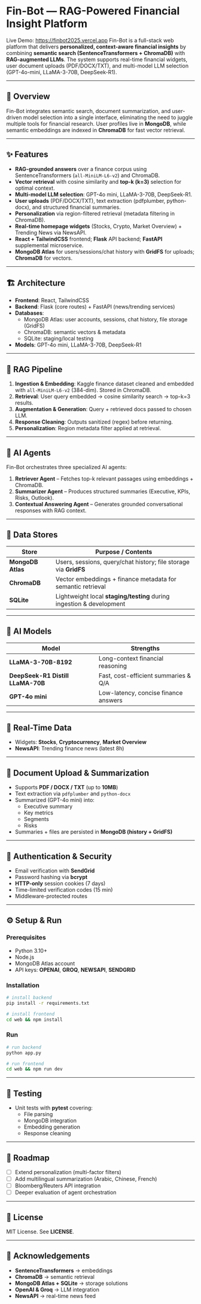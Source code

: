 # Fin-Bot — RAG-Powered Financial Insight Platform

Live Demo: https://finbot2025.vercel.app
Fin-Bot is a full-stack web platform that delivers **personalized, context-aware financial insights** by combining **semantic search (SentenceTransformers + ChromaDB)** with **RAG-augmented LLMs**. The system supports real-time financial widgets, user document uploads (PDF/DOCX/TXT), and multi-model LLM selection (GPT-4o-mini, LLaMA-3-70B, DeepSeek-R1).

---

## 📖 Overview

Fin-Bot integrates semantic search, document summarization, and user-driven model selection into a single interface, eliminating the need to juggle multiple tools for financial research. User profiles live in **MongoDB**, while semantic embeddings are indexed in **ChromaDB** for fast vector retrieval.

---

## ✨ Features

- **RAG-grounded answers** over a finance corpus using SentenceTransformers (`all-MiniLM-L6-v2`) and ChromaDB.
- **Vector retrieval** with cosine similarity and **top-k (k=3)** selection for optimal context.
- **Multi-model LLM selection**: GPT-4o mini, LLaMA-3-70B, DeepSeek-R1.
- **User uploads** (PDF/DOCX/TXT), text extraction (pdfplumber, python-docx), and structured financial summaries.
- **Personalization** via region-filtered retrieval (metadata filtering in ChromaDB).
- **Real-time homepage widgets** (Stocks, Crypto, Market Overview) + Trending News via NewsAPI.
- **React + TailwindCSS** frontend; **Flask** API backend; **FastAPI** supplemental microservice.
- **MongoDB Atlas** for users/sessions/chat history with **GridFS** for uploads; **ChromaDB** for vectors.

---

## 🏗️ Architecture

- **Frontend**: React, TailwindCSS  
- **Backend**: Flask (core routes) + FastAPI (news/trending services)  
- **Databases**:  
  - MongoDB Atlas: user accounts, sessions, chat history, file storage (GridFS)  
  - ChromaDB: semantic vectors & metadata  
  - SQLite: staging/local testing  
- **Models**: GPT-4o mini, LLaMA-3-70B, DeepSeek-R1

---

## 🔎 RAG Pipeline

1. **Ingestion & Embedding**: Kaggle finance dataset cleaned and embedded with `all-MiniLM-L6-v2` (384-dim). Stored in ChromaDB.
2. **Retrieval**: User query embedded → cosine similarity search → top-k=3 results.
3. **Augmentation & Generation**: Query + retrieved docs passed to chosen LLM.
4. **Response Cleaning**: Outputs sanitized (regex) before returning.
5. **Personalization**: Region metadata filter applied at retrieval.

---

## 🤖 AI Agents

Fin-Bot orchestrates three specialized AI agents:

1. **Retriever Agent** – Fetches top-k relevant passages using embeddings + ChromaDB.  
2. **Summarizer Agent** – Produces structured summaries (Executive, KPIs, Risks, Outlook).  
3. **Contextual Answering Agent** – Generates grounded conversational responses with RAG context.  

---
## 📂 Data Stores

| Store | Purpose / Contents |
|------|---------------------|
| **MongoDB Atlas** | Users, sessions, query/chat history; file storage via **GridFS** |
| **ChromaDB** | Vector embeddings + finance metadata for semantic retrieval |
| **SQLite** | Lightweight local **staging/testing** during ingestion & development |

---

## 🧠 AI Models

| Model | Strengths |
|------|-----------|
| **LLaMA-3-70B-8192** | Long-context financial reasoning |
| **DeepSeek-R1 Distill LLaMA-70B** | Fast, cost-efficient summaries & Q/A |
| **GPT-4o mini** | Low-latency, concise finance answers |

---

## 📡 Real-Time Data

- Widgets: **Stocks**, **Cryptocurrency**, **Market Overview**
- **NewsAPI**: Trending finance news (latest 8h)

---

## 📑 Document Upload & Summarization

- Supports **PDF / DOCX / TXT** (up to **10MB**)
- Text extraction via `pdfplumber` and `python-docx`
- Summarized (GPT-4o mini) into:
  - Executive summary
  - Key metrics
  - Segments
  - Risks
- Summaries + files are persisted in **MongoDB (history + GridFS)**

---

## 🔐 Authentication & Security

- Email verification with **SendGrid**
- Password hashing via **bcrypt**
- **HTTP-only** session cookies (7 days)
- Time-limited verification codes (15 min)
- Middleware-protected routes

---

## ⚙️ Setup & Run

### Prerequisites
- Python 3.10+
- Node.js
- MongoDB Atlas account
- API keys: **OPENAI**, **GROQ**, **NEWSAPI**, **SENDGRID**

### Installation
```bash
# install backend
pip install -r requirements.txt

# install frontend
cd web && npm install
```

### Run
```bash
# run backend
python app.py

# run frontend
cd web && npm run dev
```

---

## 🧪 Testing

- Unit tests with **pytest** covering:
  - File parsing
  - MongoDB integration
  - Embedding generation
  - Response cleaning

---

## 📌 Roadmap

- [ ] Extend personalization (multi-factor filters)
- [ ] Add multilingual summarization (Arabic, Chinese, French)
- [ ] Bloomberg/Reuters API integration
- [ ] Deeper evaluation of agent orchestration

---

## 📜 License

MIT License. See **LICENSE**.

---

## 🙌 Acknowledgements

- **SentenceTransformers** → embeddings
- **ChromaDB** → semantic retrieval
- **MongoDB Atlas + SQLite** → storage solutions
- **OpenAI & Groq** → LLM integration
- **NewsAPI** → real-time news feed
